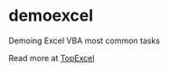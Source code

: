 # demoexcel

Demoing Excel VBA most common tasks

Read more at [TopExcel](http://topexcel.wordpress.com)
